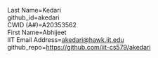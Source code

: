 Last Name=Kedari  
github_id=akedari  
CWID (A#)=A20353562  
First Name=Abhijeet  
IIT Email Address=akedari@hawk.iit.edu  
github_repo=https://github.com/iit-cs579/akedari  